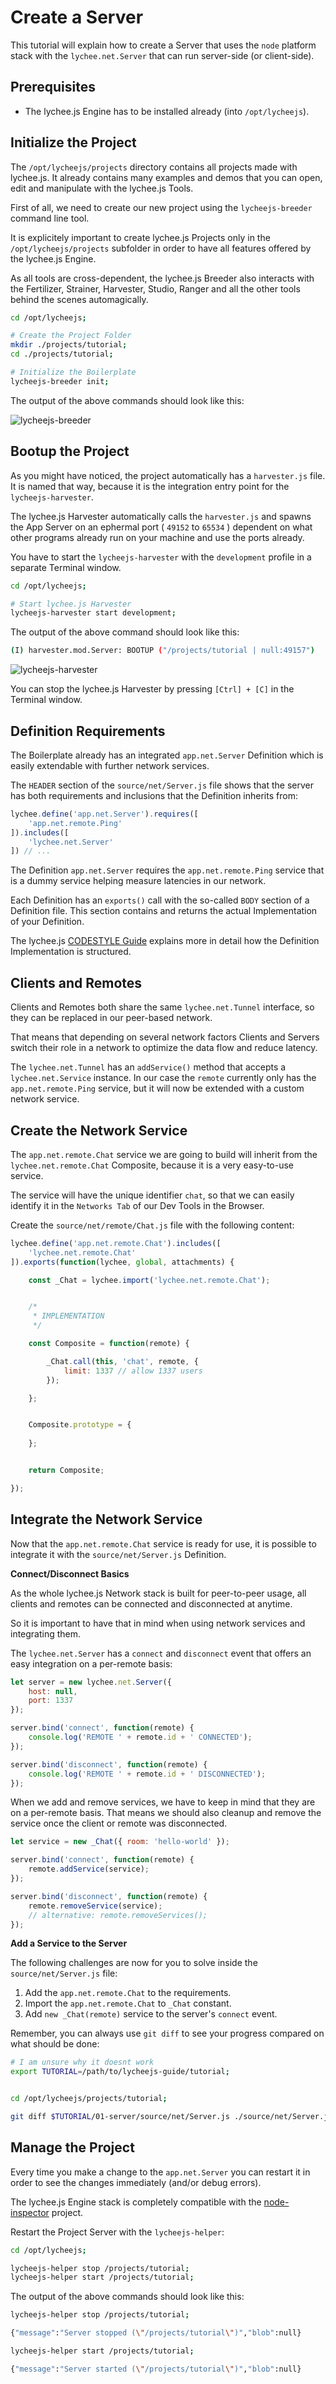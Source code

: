 
# Create a Server

This tutorial will explain how to create a Server that
uses the `node` platform stack with the `lychee.net.Server`
that can run server-side (or client-side).


## Prerequisites

- The lychee.js Engine has to be installed already (into `/opt/lycheejs`).


## Initialize the Project

The `/opt/lycheejs/projects` directory contains all projects
made with lychee.js. It already contains many examples and
demos that you can open, edit and manipulate with the
lychee.js Tools.

First of all, we need to create our new project using the
`lycheejs-breeder` command line tool.

It is explicitely important to create lychee.js Projects
only in the `/opt/lycheejs/projects` subfolder in order to
have all features offered by the lychee.js Engine.

As all tools are cross-dependent, the lychee.js Breeder also
interacts with the Fertilizer, Strainer, Harvester, Studio,
Ranger and all the other tools behind the scenes automagically.

```bash
cd /opt/lycheejs;

# Create the Project Folder
mkdir ./projects/tutorial;
cd ./projects/tutorial;

# Initialize the Boilerplate
lycheejs-breeder init;
```

The output of the above commands should look like this:

![lycheejs-breeder](./01-server/asset/initialize.png)


## Bootup the Project

As you might have noticed, the project automatically has
a `harvester.js` file. It is named that way, because it
is the integration entry point for the `lycheejs-harvester`.

The lychee.js Harvester automatically calls the `harvester.js`
and spawns the App Server on an ephermal port ( `49152` to `65534` )
dependent on what other programs already run on your machine
and use the ports already.

You have to start the `lycheejs-harvester` with the
`development` profile in a separate Terminal window.

```bash
cd /opt/lycheejs;

# Start lychee.js Harvester
lycheejs-harvester start development;
```

The output of the above command should look like this:

```bash
(I) harvester.mod.Server: BOOTUP ("/projects/tutorial | null:49157")
```

![lycheejs-harvester](./01-server/asset/bootup.png)

You can stop the lychee.js Harvester by pressing `[Ctrl] + [C]`
in the Terminal window.


## Definition Requirements

The Boilerplate already has an integrated `app.net.Server`
Definition which is easily extendable with further network
services.

The `HEADER` section of the `source/net/Server.js` file shows
that the server has both requirements and inclusions that the
Definition inherits from:

```javascript
lychee.define('app.net.Server').requires([
	'app.net.remote.Ping'
]).includes([
	'lychee.net.Server'
]) // ...
```

The Definition `app.net.Server` requires the `app.net.remote.Ping`
service that is a dummy service helping measure latencies in
our network.

Each Definition has an `exports()` call with the so-called `BODY`
section of a Definition file. This section contains and returns
the actual Implementation of your Definition.

The lychee.js [CODESTYLE Guide](https://github.com/Artificial-Engineering/lychee.js/blob/master/guides/CODESTYLE.md#definition-layout)
explains more in detail how the Definition Implementation is
structured.


## Clients and Remotes

Clients and Remotes both share the same `lychee.net.Tunnel`
interface, so they can be replaced in our peer-based network.

That means that depending on several network factors Clients
and Servers switch their role in a network to optimize the
data flow and reduce latency.

The `lychee.net.Tunnel` has an `addService()` method that accepts a
`lychee.net.Service` instance. In our case the `remote` currently
only has the `app.net.remote.Ping` service, but it will now be
extended with a custom network service.


## Create the Network Service

The `app.net.remote.Chat` service we are going to build will
inherit from the `lychee.net.remote.Chat` Composite, because
it is a very easy-to-use service.

The service will have the unique identifier `chat`, so that
we can easily identify it in the `Networks Tab` of our Dev Tools
in the Browser.

Create the `source/net/remote/Chat.js` file with the following
content:

```javascript
lychee.define('app.net.remote.Chat').includes([
	'lychee.net.remote.Chat'
]).exports(function(lychee, global, attachments) {

	const _Chat = lychee.import('lychee.net.remote.Chat');


	/*
	 * IMPLEMENTATION
	 */

	const Composite = function(remote) {

		_Chat.call(this, 'chat', remote, {
			limit: 1337 // allow 1337 users
		});

	};


	Composite.prototype = {
		
	};


	return Composite;

});
```


## Integrate the Network Service

Now that the `app.net.remote.Chat` service is ready
for use, it is possible to integrate it with the
`source/net/Server.js` Definition.

**Connect/Disconnect Basics**

As the whole lychee.js Network stack is built for
peer-to-peer usage, all clients and remotes can be
connected and disconnected at anytime.

So it is important to have that in mind when using
network services and integrating them.

The `lychee.net.Server` has a `connect` and `disconnect`
event that offers an easy integration on a per-remote
basis:

```javascript
let server = new lychee.net.Server({
	host: null,
	port: 1337
});

server.bind('connect', function(remote) {
	console.log('REMOTE ' + remote.id + ' CONNECTED');
});

server.bind('disconnect', function(remote) {
	console.log('REMOTE ' + remote.id + ' DISCONNECTED');
});
```

When we add and remove services, we have to keep in mind
that they are on a per-remote basis. That means we should
also cleanup and remove the service once the client or
remote was disconnected.

```javascript
let service = new _Chat({ room: 'hello-world' });

server.bind('connect', function(remote) {
	remote.addService(service);
});

server.bind('disconnect', function(remote) {
	remote.removeService(service);
	// alternative: remote.removeServices();
});
```


**Add a Service to the Server**

The following challenges are now for you to solve inside
the `source/net/Server.js` file:

1. Add the `app.net.remote.Chat` to the requirements.
2. Import the `app.net.remote.Chat` to `_Chat` constant.
3. Add `new _Chat(remote)` service to the server's `connect` event.

Remember, you can always use `git diff` to see your progress
compared on what should be done:

```bash
# I am unsure why it doesnt work
export TUTORIAL=/path/to/lycheejs-guide/tutorial;


cd /opt/lycheejs/projects/tutorial;

git diff $TUTORIAL/01-server/source/net/Server.js ./source/net/Server.js;
```


## Manage the Project

Every time you make a change to the `app.net.Server`
you can restart it in order to see the changes
immediately (and/or debug errors).

The lychee.js Engine stack is completely compatible
with the [node-inspector](https://github.com/node-inspector/node-inspector)
project.


Restart the Project Server with the `lycheejs-helper`:

```bash
cd /opt/lycheejs;

lycheejs-helper stop /projects/tutorial;
lycheejs-helper start /projects/tutorial;
```

The output of the above commands should look like this:

```bash
lycheejs-helper stop /projects/tutorial;

{"message":"Server stopped (\"/projects/tutorial\")","blob":null}

lycheejs-helper start /projects/tutorial;

{"message":"Server started (\"/projects/tutorial\")","blob":null}
```

